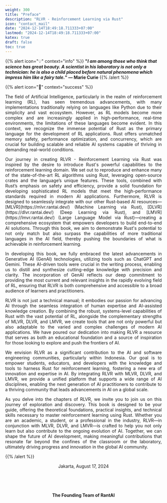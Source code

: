```yaml
---
weight: 300
title: "Preface"
description: "RLVR - Reinforcement Learning via Rust"
icon: "contact_mail"
date: "2024-12-14T18:49:18.711333+07:00"
lastmod: "2024-12-14T18:49:18.711333+07:00"
katex: true
draft: false
toc: true
---
```


{{% alert icon="💡" context="info" %}}
<strong>"<em>I am among those who think that science has great beauty. A scientist in his laboratory is not only a technician: he is also a child placed before natural phenomena which impress him like a fairy tale.</em>" — Marie Curie</strong>
{{% /alert %}}

{{% alert icon="📘" context="success" %}}
<p style="text-align: justify;">
The field of Artificial Intelligence, particularly in the realm of reinforcement learning (RL), has seen tremendous advancements, with many implementations traditionally relying on languages like Python due to their simplicity and vast ecosystem. However, as RL models become more complex and are increasingly applied in high-performance, real-time environments, the limitations of these languages become evident. In this context, we recognize the immense potential of Rust as the primary language for the development of RL applications. Rust offers unmatched memory safety, performance optimization, and concurrency, which are crucial for building scalable and reliable AI systems capable of thriving in demanding real-world conditions.
</p>

<p style="text-align: justify;">
Our journey in creating RLVR - Reinforcement Learning via Rust was inspired by the desire to introduce Rust's powerful capabilities to the reinforcement learning domain. We set out to reproduce and enhance many of the state-of-the-art RL algorithms using Rust, leveraging open-source crates and the language’s unique features. These tools, combined with Rust’s emphasis on safety and efficiency, provide a solid foundation for developing sophisticated RL models that meet the high-performance standards required in modern AI applications. Furthermore, RLVR is designed to seamlessly integrate with our other Rust-based AI resources—[MLVR](https://mlvr.rantai.dev/) (Machine Learning via Rust), [DLVR](https://dlvr.rantai.dev/) (Deep Learning via Rust), and [LMVR](https://lmvr.rantai.dev/) (Large Language Model via Rust)—creating a comprehensive ecosystem that empowers developers to build end-to-end AI solutions. Through this book, we aim to demonstrate Rust's potential to not only match but also surpass the capabilities of more traditional languages in the AI field, thereby pushing the boundaries of what is achievable in reinforcement learning.
</p>

<p style="text-align: justify;">
In developing this book, we fully embraced the latest advancements in Generative AI (GenAI) technologies, utilizing tools such as ChatGPT and Gemini. These AI-driven tools were crucial in the writing process, enabling us to distill and synthesize cutting-edge knowledge with precision and clarity. The incorporation of GenAI reflects our deep commitment to providing the most current and relevant insights in the rapidly evolving field of RL, ensuring that RLVR is both comprehensive and accessible to a broad audience of learners and practitioners.
</p>

<p style="text-align: justify;">
RLVR is not just a technical manual; it embodies our passion for advancing AI through the seamless integration of human expertise and AI-assisted knowledge creation. By combining the robust, systems-level capabilities of Rust with the vast potential of RL, alongside the complementary strengths of MLVR, DLVR, and LMVR, we create tools that are not only powerful but also adaptable to the varied and complex challenges of modern AI applications. We have poured our dedication into making RLVR a resource that serves as both an educational foundation and a source of inspiration for those looking to explore and push the frontiers of AI.
</p>

<p style="text-align: justify;">
We envision RLVR as a significant contribution to the AI and software engineering communities, particularly within Indonesia. Our goal is to empower students, educators, and developers with the knowledge and tools to harness Rust for reinforcement learning, fostering a new era of innovation and expertise in AI. By integrating RLVR with MLVR, DLVR, and LMVR, we provide a unified platform that supports a wide range of AI disciplines, enabling the next generation of AI practitioners to contribute to a thriving community that leads advancements in AI on a global scale.
</p>

<p style="text-align: justify;">
As you delve into the chapters of RLVR, we invite you to join us on this journey of exploration and discovery. This book is designed to be your guide, offering the theoretical foundations, practical insights, and technical skills necessary to master reinforcement learning using Rust. Whether you are an academic, a student, or a professional in the industry, RLVR—in conjunction with MLVR, DLVR, and LMVR—is crafted to help you not only learn but also contribute to the ongoing evolution of AI. Together, we can shape the future of AI development, making meaningful contributions that resonate far beyond the confines of the classroom or the laboratory, ultimately driving progress and innovation in the global AI community.
</p>
{{% /alert %}}

<center>

Jakarta, August 17, 2024

&nbsp;

&nbsp;

<strong>The Founding Team of RantAI</strong>

</center>
